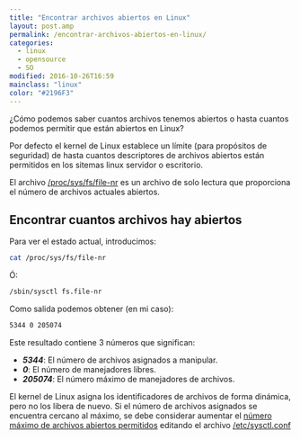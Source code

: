 ```yaml
---
title: "Encontrar archivos abiertos en Linux"
layout: post.amp
permalink: /encontrar-archivos-abiertos-en-linux/
categories:
  - linux
  - opensource
  - SO
modified: 2016-10-26T16:59
mainclass: "linux"
color: "#2196F3"
---
```

¿Cómo podemos saber cuantos archivos tenemos abiertos o hasta cuantos podemos permitir que están abiertos en Linux?

Por defecto el kernel de Linux establece un límite (para propósitos de seguridad) de hasta cuantos descriptores de archivos abiertos están permitidos en los sitemas linux servidor o escritorio.

El archivo <a target="_blank" href="http://www.cyberciti.biz/tips/linux-procfs-file-descriptors.html">/proc/sys/fs/file-nr</a> es un archivo de solo lectura que proporciona el número de archivos actuales abiertos.

<!--ad-->

## Encontrar cuantos archivos hay abiertos

Para ver el estado actual, introducimos:

```bash
cat /proc/sys/fs/file-nr
```

Ó:

```bash
/sbin/sysctl fs.file-nr
```

Como salida podemos obtener (en mi caso):

```bash
5344 0 205074
```

Este resultado contiene 3 números que significan:

* ___5344___: El número de archivos asignados a manipular.
* ___0___: El número de manejadores libres.
* ___205074___: El número máximo de manejadores de archivos.

El kernel de Linux asigna los identificadores de archivos de forma dinámica, pero no los libera de nuevo. Si el número de archivos asignados se encuentra cercano al máximo, se debe considerar aumentar el <a target="_blank" href="http://www.cyberciti.biz/faq/linux-increase-the-maximum-number-of-open-files/">número máximo de archivos abiertos permitidos</a> editando el archivo <a target="_blank" href="http://www.cyberciti.biz/faq/making-changes-to-proc-filesystem-permanently/">/etc/sysctl.conf</a>
